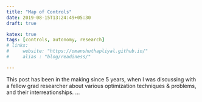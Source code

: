 ```yaml
---
title: "Map of Controls"
date: 2019-08-15T13:24:49+05:30
draft: true

katex: true
tags: [controls, autonomy, research]
# links:
#     website: "https://omanshuthapliyal.github.io/"
#     alias : "blog/readiness/"

---
```


This post has been in the making since 5 years, when I was discussing with a fellow grad researcher about various optimization techniques & problems, and their interreationships. 
...
